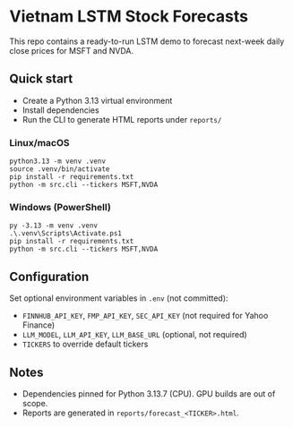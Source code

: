 # Vietnam LSTM Stock Forecasts

This repo contains a ready-to-run LSTM demo to forecast next-week daily close prices for MSFT and NVDA.

## Quick start

- Create a Python 3.13 virtual environment
- Install dependencies
- Run the CLI to generate HTML reports under `reports/`

### Linux/macOS

```
python3.13 -m venv .venv
source .venv/bin/activate
pip install -r requirements.txt
python -m src.cli --tickers MSFT,NVDA
```

### Windows (PowerShell)

```
py -3.13 -m venv .venv
.\.venv\Scripts\Activate.ps1
pip install -r requirements.txt
python -m src.cli --tickers MSFT,NVDA
```

## Configuration

Set optional environment variables in `.env` (not committed):

- `FINNHUB_API_KEY`, `FMP_API_KEY`, `SEC_API_KEY` (not required for Yahoo Finance)
- `LLM_MODEL`, `LLM_API_KEY`, `LLM_BASE_URL` (optional, not required)
- `TICKERS` to override default tickers

## Notes

- Dependencies pinned for Python 3.13.7 (CPU). GPU builds are out of scope.
- Reports are generated in `reports/forecast_<TICKER>.html`.

